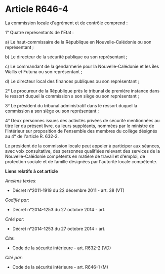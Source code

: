 # Article R646-4

La commission locale d'agrément et de contrôle comprend : 

1° Quatre représentants de l'Etat : 

a) Le haut-commissaire de la République en Nouvelle-Calédonie ou son représentant ; 

b) Le directeur de la sécurité publique ou son représentant ; 

c) Le commandant de la gendarmerie pour la Nouvelle-Calédonie et les îles Wallis et Futuna ou son représentant ; 

d) Le directeur local des finances publiques ou son représentant ; 

2° Le procureur de la République près le tribunal de première instance dans le ressort duquel la commission a son siège ou
son représentant ; 

3° Le président du tribunal administratif dans le ressort duquel la commission a son siège ou son représentant ; 

4° Deux personnes issues des activités privées de sécurité mentionnées au titre Ier du présent livre, ou leurs suppléants,
nommées par le ministre de l'intérieur sur proposition de l'ensemble des membres du collège désignés au 4° de l'article R.
632-2. 

Le président de la commission locale peut appeler à participer aux séances, avec voix consultative, des personnes qualifiées
relevant des services de la Nouvelle-Calédonie compétents en matière de travail et d'emploi, de protection sociale et de
famille désignées par l'autorité locale compétente.

**Liens relatifs à cet article**

_Anciens textes_:

  - Décret n°2011-1919 du 22 décembre 2011 - art. 38 (VT)

_Codifié par_:

  - Décret n°2014-1253 du 27 octobre 2014 - art.

_Créé par_:

  - Décret n°2014-1253 du 27 octobre 2014 - art.

_Cite_:

  - Code de la sécurité intérieure - art. R632-2 (VD)

_Cité par_:

  - Code de la sécurité intérieure - art. R646-1 (M)
